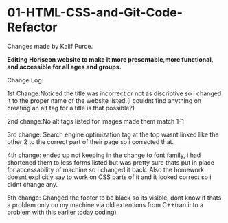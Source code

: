 # 01-HTML-CSS-and-Git-Code-Refactor

Changes made by Kalif Purce.


**Editing Horiseon website to make it more presentable,more functional, and accessible for all ages and groups.**



Change Log:

1st Change:Noticed the title was incorrect or not as discriptive so i changed it to the proper name of the website listed.(i couldnt find anything on creating an alt tag for a title is that possible?)

2nd change:No alt tags listed for images made them match  1-1

3rd change: Search engine optimization tag at the top wasnt linked like the other 2 to the correct part of their page so i corrected that.

4th change: ended up not keeping in the change to font family, i had shortened them to less forms listed but was pretty sure thats put in place for accessability of machine so i changed it back. Also the homework doesnt explicitly say to work on CSS parts of it and it looked correct so i didnt change any.

5th change: Changed the footer to be black so its visible, dont know if thats a problem only on my machine via old extentions from C++(ran into a problem with this earlier today coding)